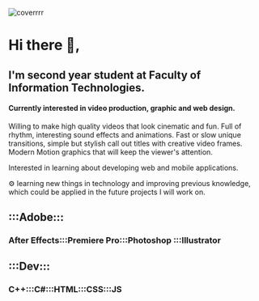 ![coverrrr](https://user-images.githubusercontent.com/60453022/124489472-5500d580-ddb1-11eb-83f5-68f1b0319c19.png)
<h1> Hi there 👀, </h1>
<h2> I'm second year student at Faculty of Information Technologies. </h2>
<h4> Currently interested in video production, graphic and web design. </h4>
<p> Willing to make high quality videos that look cinematic and fun. Full of rhythm, interesting sound effects and animations. Fast or slow unique transitions, simple but stylish call out titles with creative video frames. Modern Motion graphics that will keep the viewer's attention.</p>
<p>Interested in learning about developing web and mobile applications.</p>
<p> ⚙ learning new things in technology and improving previous knowledge, which could be applied in the future projects I will work on. </p>

<h2>:::Adobe::: </h2>
<h3>After Effects:::Premiere Pro:::Photoshop :::Illustrator </h3>
<h2>:::Dev::: </h3>
<h3> C++:::C#:::HTML:::CSS:::JS </h3>
